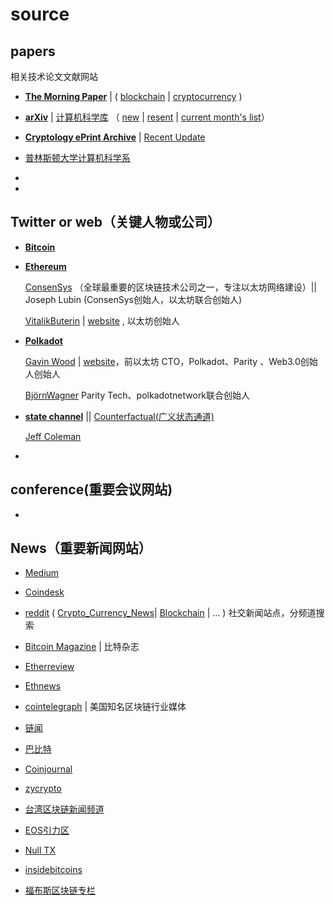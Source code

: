 # source

## papers

相关技术论文文献网站
* [**The Morning Paper**](https://blog.acolyer.org) | ( [blockchain](https://blog.acolyer.org/tag/blockchain/) | [cryptocurrency](https://blog.acolyer.org/?s=cryptocurrency) )

* [**arXiv**](https://arxiv.org) | [计算机科学库](https://arxiv.org/archive/cs) （ [new](https://arxiv.org/list/cs/new) | [resent](https://arxiv.org/list/cs/recent) | [current month's list](https://arxiv.org/list/cs/current)）

* [**Cryptology ePrint Archive**](https://eprint.iacr.org)  | [Recent Update](https://eprint.iacr.org/eprint-bin/search.pl?last=7&title=1)


* [普林斯顿大学计算机科学系](http://www.cs.princeton.edu/)
* 
* 

## Twitter or web（关键人物或公司）

* [**Bitcoin**](https://bitcoin.com)


* [**Ethereum**](https://ethereum.org/)

   [ConsenSys](https://consensys.net/) （全球最重要的区块链技术公司之一，专注以太坊网络建设）|| Joseph Lubin (ConsenSys创始人，以太坊联合创始人)
   
   [VitalikButerin](https://twitter.com/VitalikButerin) | [website](https://vitalik.ca/) , 以太坊创始人 
   
   
 * [**Polkadot**](https://polkadot.io/)  
   
   [Gavin Wood](https://twitter.com/gavofyork) | [website](http://www.gavwood.com/)，前以太坊 CTO，Polkadot、Parity 、Web3.0创始人创始人
   
   [BjörnWagner](https://twitter.com/bjornwgnr)  Parity Tech、polkadotnetwork联合创始人
 


* [**state channel**](https://github.com/ledgerlabs/state-channels/wiki) || [Counterfactual(广义状态通道)](https://www.counterfactual.com/statechannels/)

  [Jeff Coleman](https://www.jeffcoleman.ca/)
  


* 

## conference(重要会议网站)

* 


## News（重要新闻网站）

* [Medium](https://medium.com)
* [Coindesk](https://www.coindesk.com)
* [reddit](https://www.reddit.com/r/) ( [Crypto_Currency_News](https://www.reddit.com/r/Crypto_Currency_News/)| [Blockchain](https://www.reddit.com/r/BlockChain) | ... ) 社交新闻站点，分频道搜索

* [Bitcoin Magazine](https://bitcoinmagazine.com) | 比特杂志
* [Etherreview](https://etherreview.info) 
* [Ethnews](www.ethnews.com)
* [cointelegraph](https://cointelegraph.com) | 美国知名区块链行业媒体
* [链闻](https://chainnews.com)
* [巴比特](https://8btc.com)
* [Coinjournal](https://coinjournal.net/)
* [zycrypto](https://zycrypto.com/category/news/)
* [台湾区块链新闻频道](https://blockcast.it/)
* [EOS引力区](eosgravity.com)
* [Null TX](nulltx.com)
* [insidebitcoins](https://insidebitcoins.com/)
* [福布斯区块链专栏](https://www.forbes.com/crypto-blockchain/)

